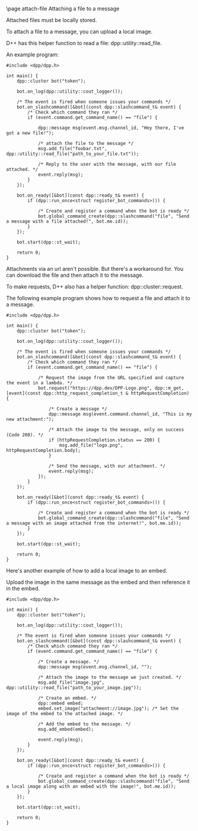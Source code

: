 \page attach-file Attaching a file to a message

Attached files must be locally stored.

To attach a file to a message, you can upload a local image.

D++ has this helper function to read a file: dpp::utility::read_file.

An example program:

~~~~~~~~~~{.cpp}
#include <dpp/dpp.h>

int main() {
    dpp::cluster bot("token");

    bot.on_log(dpp::utility::cout_logger());
    
    /* The event is fired when someone issues your commands */
	bot.on_slashcommand([&bot](const dpp::slashcommand_t& event) {
		/* Check which command they ran */
		if (event.command.get_command_name() == "file") {

            dpp::message msg(event.msg.channel_id, "Hey there, I've got a new file!");

            /* attach the file to the message */
            msg.add_file("foobar.txt", dpp::utility::read_file("path_to_your_file.txt"));

			/* Reply to the user with the message, with our file attached. */
			event.reply(msg);
		}
	});

    bot.on_ready([&bot](const dpp::ready_t& event) {
        if (dpp::run_once<struct register_bot_commands>()) {

            /* Create and register a command when the bot is ready */
            bot.global_command_create(dpp::slashcommand("file", "Send a message with a file attached!", bot.me.id));
        }
    });

    bot.start(dpp::st_wait);

    return 0;
}
~~~~~~~~~~

Attachments via an url aren't possible. But there's a workaround for. You can download the file and then attach it to the message.

To make requests, D++ also has a helper function: dpp::cluster::request.

The following example program shows how to request a file and attach it to a message.

~~~~~~~~~~{.cpp}
#include <dpp/dpp.h>

int main() {
    dpp::cluster bot("token");

    bot.on_log(dpp::utility::cout_logger());

    /* The event is fired when someone issues your commands */
	bot.on_slashcommand([&bot](const dpp::slashcommand_t& event) {
		/* Check which command they ran */
		if (event.command.get_command_name() == "file") {

            /* Request the image from the URL specified and capture the event in a lambda. */
            bot.request("https://dpp.dev/DPP-Logo.png", dpp::m_get, [event](const dpp::http_request_completion_t & httpRequestCompletion) {

                /* Create a message */
                dpp::message msg(event.command.channel_id, "This is my new attachment:");

                /* Attach the image to the message, only on success (Code 200). */
                if (httpRequestCompletion.status == 200) {
                    msg.add_file("logo.png", httpRequestCompletion.body);
                }

                /* Send the message, with our attachment. */
                event.reply(msg);
            });
		}
	});

    bot.on_ready([&bot](const dpp::ready_t& event) {
        if (dpp::run_once<struct register_bot_commands>()) {

            /* Create and register a command when the bot is ready */
            bot.global_command_create(dpp::slashcommand("file", "Send a message with an image attached from the internet!", bot.me.id));
        }
    });

    bot.start(dpp::st_wait);

    return 0;
}
~~~~~~~~~~

Here's another example of how to add a local image to an embed.

Upload the image in the same message as the embed and then reference it in the embed.

~~~~~~~~~~{.cpp}
#include <dpp/dpp.h>

int main() {
    dpp::cluster bot("token");

    bot.on_log(dpp::utility::cout_logger());

    /* The event is fired when someone issues your commands */
	bot.on_slashcommand([&bot](const dpp::slashcommand_t& event) {
		/* Check which command they ran */
		if (event.command.get_command_name() == "file") {

            /* Create a message. */
            dpp::message msg(event.msg.channel_id, "");

            /* Attach the image to the message we just created. */
            msg.add_file("image.jpg", dpp::utility::read_file("path_to_your_image.jpg"));

            /* Create an embed. */
            dpp::embed embed;
            embed.set_image("attachment://image.jpg"); /* Set the image of the embed to the attached image. */

            /* Add the embed to the message. */
            msg.add_embed(embed);

            event.reply(msg);
		}
	});

    bot.on_ready([&bot](const dpp::ready_t& event) {
        if (dpp::run_once<struct register_bot_commands>()) {

            /* Create and register a command when the bot is ready */
            bot.global_command_create(dpp::slashcommand("file", "Send a local image along with an embed with the image!", bot.me.id));
        }
    });

    bot.start(dpp::st_wait);

    return 0;
}
~~~~~~~~~~
